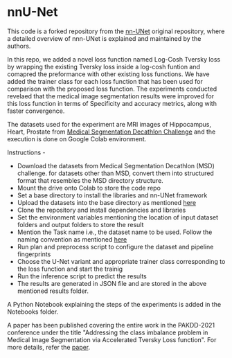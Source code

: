 # nnU-Net

This code is a forked repository from the [nn-UNet](https://github.com/MIC-DKFZ/nnUNet) original repository, 
where a detailed overview of nnn-UNet is explained and maintained by the authors.

In this repo, we added a novel loss function named Log-Cosh Tversky loss by wrapping the existing Tversky loss inside a 
log-cosh funtion and comapred the preformance with other existing loss functions. We have added the trainer class for each 
loss function that has been used for comparison with the proposed loss function. The experiments conducted revelaed that 
the medical image segmentation results were improved for this loss function in terms of Specificity and accuracy metrics, along with faster convergence.

The datasets used for the experiment are MRI images of Hippocampus, Heart, Prostate from [Medical Segmentation Decathlon Challenge](http://medicaldecathlon.com/) and 
the execution is done on Google Colab environment.

Instructions - 
* Download the datasets from Medical Segmentation Decathlon (MSD) challenge. for datasets other than MSD, convert them into structured format that resembles the MSD directory structure.
* Mount the drive onto Colab to store the code repo
* Set a base directory to install the libraries and nn-UNet framework
* Upload the datasets into the base directory as mentioned [here](https://github.com/MIC-DKFZ/nnUNet/blob/master/documentation/dataset_conversion.md)
* Clone the repository and install dependencies and libraries
* Set the environment variables mentioning the location of input dataset folders and output folders to store the result
* Mention the Task name i.e., the dataset name to be used. Follow the naming convention as mentioned [here](https://github.com/MIC-DKFZ/nnUNet/blob/master/documentation/dataset_conversion.md)
* Run plan and preprocess script to configure the dataset and pipeline fingerprints
* Choose the U-Net variant and appropriate trainer class corresponding to the loss function and start the trainig
* Run the inference script to predict the results
* The results are generated in JSON file and are stored in the above mentioned results folder.


A Python Notebook explaining the steps of the experiments is added in the Notebooks folder.

A paper has been published covering the entire work in the PAKDD-2021 conference under the title 
"Addressing the class imbalance problem in Medical Image Segmentation via Accelerated Tversky Loss function". 
For more details, refer the [paper](https://link.springer.com/chapter/10.1007/978-3-030-75768-7_31).